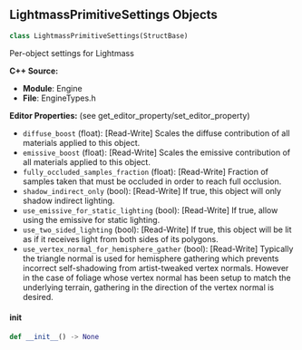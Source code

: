 ## LightmassPrimitiveSettings Objects

```python
class LightmassPrimitiveSettings(StructBase)
```

Per-object settings for Lightmass

**C++ Source:**

- **Module**: Engine
- **File**: EngineTypes.h

**Editor Properties:** (see get_editor_property/set_editor_property)

- ``diffuse_boost`` (float):  [Read-Write] Scales the diffuse contribution of all materials applied to this object.
- ``emissive_boost`` (float):  [Read-Write] Scales the emissive contribution of all materials applied to this object.
- ``fully_occluded_samples_fraction`` (float):  [Read-Write] Fraction of samples taken that must be occluded in order to reach full occlusion.
- ``shadow_indirect_only`` (bool):  [Read-Write] If true, this object will only shadow indirect lighting.
- ``use_emissive_for_static_lighting`` (bool):  [Read-Write] If true, allow using the emissive for static lighting.
- ``use_two_sided_lighting`` (bool):  [Read-Write] If true, this object will be lit as if it receives light from both sides of its polygons.
- ``use_vertex_normal_for_hemisphere_gather`` (bool):  [Read-Write] Typically the triangle normal is used for hemisphere gathering which prevents incorrect self-shadowing from artist-tweaked vertex normals.
  However in the case of foliage whose vertex normal has been setup to match the underlying terrain, gathering in the direction of the vertex normal is desired.

<a id="unreal.LightmassPrimitiveSettings.__init__"></a>

#### __init__

```python
def __init__() -> None
```

<a id="unreal.BlackboardEntry"></a>